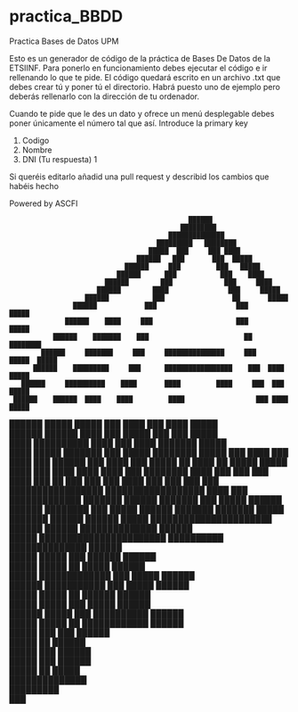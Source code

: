 # practica_BBDD
Practica Bases de Datos UPM

Esto es un generador de código de la práctica de Bases De Datos de la ETSIINF. Para ponerlo en funcionamiento debes ejecutar el código e ir rellenando lo que te pide.
El código quedará escrito en un archivo .txt que debes crear tú y poner tú el directorio. Habrá puesto uno de ejemplo pero deberás rellenarlo con la dirección de tu ordenador.

Cuando te pide que le des un dato y ofrece un menú desplegable debes poner únicamente el número tal que así.
Introduce la primary key
1. Codigo
2. Nombre
3. DNI
(Tu respuesta) 1

Si queréis editarlo añadid una pull request y describid los cambios que habéis hecho

Powered by ASCFI

                                                 ██████                                         
                                               █████████                                        
                                            ██████████████                                      
                                         █████████   ████████                                   
                                       █████  ███     ███ ████                                  
                                    ██████   ███       ███  █████                               
                                 ██████     ███         ███   █████                             
                               ██████      ███           ███    ████                            
                            ██████        ███             ███     ████                          
                          ██████        ████               ███     █████                        
                       ██████           ███                 ██       █████                      
                    ██████            ███                    ███       █████                    
                  ██████    ████     ███                     ███         █████                  
               ██████    ███████    ███                        ██       ████████                
            ██████     ███████     ███     ███████████████     ███    █████  █████              
          ██████    █████████     ███      █████████████████    ███  ████      █████            
       ██████     ██████████    ████       ████         ████     ███  ███        █████          
     ██████    ██████  ████    ████         ████                  ███ ████         █████        
  ██████     █████   █████    ███            ████                  ███ ████          █████      
██████    ██████    ████     ███              █████                 ███ ███            █████    
████    ██████████ ████     ███                 ████                 ███████             █████  
████  █████    ███████     ███                   █████                ████████             █████
███              ████     ███                      ████               ███  ██████      ███  ████
███            █████     ██                         ████                ██    █████  █████  ████
███           ████     ████                           ████              ███     ████████    ████
███                   ███                ███           ████              ███       ██        ███
███                  ███                 ████            ███              ███                ███
███     █████████████████                 ██████████████████               ████              ███
█████████████          ███████                                        ██████  ███████        ███
 █████                      ██████                                ██████           ████████  ███
   █████                        ██████                       ███████                     ███████
     █████                          ███████              ██████                           ██████
       █████    ██████████████████████   ██████      ██████       ██████████████       ██████   
         █████   ███████████████████████     ██████████           ██████████████     ██████     
           █████   █████                        ███                ██████         ██████        
             █████   █████                      ██               █████         ██████           
               █████   █████████████           ███             █████        ██████              
                 ██████  ███████████           ███           █████       ██████                 
                   █████   █████               ██         ██████       ██████                   
                      █████  █████            ███        █████      ██████                      
                       ██████  █████          ███ ██████████     ██████                         
                          █████  █████        ██ ████████████ ██████                            
                            █████  ███       ███            ██████                              
                              █████          ██          ██████                                 
                                █████       ███       ██████                                    
                                  █████     ███    ██████                                       
                                    █████   ██   █████                                          
                                      ██████████████                                            
                                        █████████                                               
                                           ███                                                  

